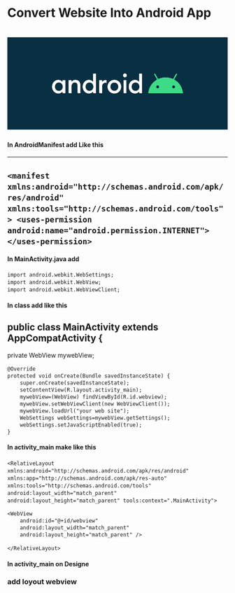 <h1>Convert Website Into Android App<h1>
<img src="android.png" alt="android">

<h4>In AndroidManifest add Like this</h4>

-------------------------------------------------------------------------------------------------
`<manifest xmlns:android="http://schemas.android.com/apk/res/android"
    xmlns:tools="http://schemas.android.com/tools">
    <uses-permission  android:name="android.permission.INTERNET"></uses-permission>`
--------------------------------------------------------------------------------------------------

<h4>In MainActivity.java add</h4>

`import android.webkit.WebSettings;` <br>
`import android.webkit.WebView;`  
`import android.webkit.WebViewClient;`

<h4>In class add like this</h4>
<h2>public class MainActivity extends AppCompatActivity {</h2>
 private WebView mywebView;

    @Override
    protected void onCreate(Bundle savedInstanceState) {
        super.onCreate(savedInstanceState);
        setContentView(R.layout.activity_main);
        mywebView=(WebView) findViewById(R.id.webview);
        mywebView.setWebViewClient(new WebViewClient());
        mywebView.loadUrl("your web site");
        WebSettings webSettings=mywebView.getSettings();
        webSettings.setJavaScriptEnabled(true);
    }
<h4>In activity_main make like this</h4>

<?xml version="1.0" encoding="utf-8"?>
`<RelativeLayout xmlns:android="http://schemas.android.com/apk/res/android"
    xmlns:app="http://schemas.android.com/apk/res-auto"
    xmlns:tools="http://schemas.android.com/tools"
    android:layout_width="match_parent"
    android:layout_height="match_parent"
    tools:context=".MainActivity">`


    <WebView
        android:id="@+id/webview"
        android:layout_width="match_parent"
        android:layout_height="match_parent" />
`</RelativeLayout>`

<h4>In activity_main on Designe</h4>
<h3>add loyout webview</h3>

